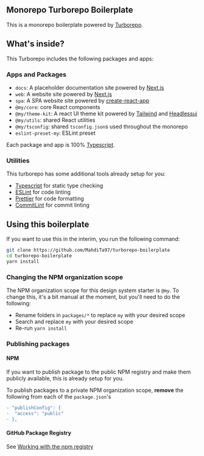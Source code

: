 ## Monorepo Turborepo Boilerplate

This is a monorepo boilerplate powered by [Turborepo](https://turborepo.org/).

## What's inside?

This Turborepo includes the following packages and apps:

### Apps and Packages

- `docs`: A placeholder documentation site powered by [Next.js](https://nextjs.org)
- `web`: A website site powered by [Next.js](https://nextjs.org)
- `spa`: A SPA website site powered by [create-react-app](https://create-react-app.dev/)
- `@my/core`: core React components
- `@my/theme-kit`: A react UI theme kit powered by [Tailwind](https://tailwindcss.com/) and [Headlessui](https://headlessui.dev)
- `@my/utils`: shared React utilities
- `@my/tsconfig`: shared `tsconfig.json`s used throughout the monorepo
- `eslint-preset-my`: ESLint preset

Each package and app is 100% [Typescript](https://www.typescriptlang.org/).

### Utilities

This turborepo has some additional tools already setup for you:

- [Typescript](https://www.typescriptlang.org/) for static type checking
- [ESLint](https://eslint.org/) for code linting
- [Prettier](https://prettier.io) for code formatting
- [CommitLint](https://commitlint.js.org/#/) for commit linting

## Using this boilerplate

If you want to use this in the interim, you run the following command:

```sh
git clone https://github.com/MahdiTa97/turborepo-boilerplate
cd turborepo-boilerplate
yarn install
```

### Changing the NPM organization scope

The NPM organization scope for this design system starter is `@my`. To change this, it's a bit manual at the moment, but you'll need to do the following:

- Rename folders in `packages/*` to replace `my` with your desired scope
- Search and replace `my` with your desired scope
- Re-run `yarn install`

### Publishing packages

#### NPM

If you want to publish package to the public NPM registry and make them publicly available, this is already setup for you.

To publish packages to a private NPM organization scope, **remove** the following from each of the `package.json`'s

```diff
- "publishConfig": {
-  "access": "public"
- },
```

#### GitHub Package Registry

See [Working with the npm registry](https://docs.github.com/en/packages/working-with-a-github-packages-registry/working-with-the-npm-registry#publishing-a-package-using-publishconfig-in-the-packagejson-file)
